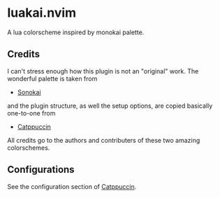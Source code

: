# luakai.nvim
 A lua colorscheme inspired by monokai palette.

## Credits
I can't stress enough how this plugin is not an "original" work. The wonderful palette is taken from
- [Sonokai](https://github.com/sainnhe/sonokai)

and the plugin structure, as well the setup options, are copied basically one-to-one from

- [Catppuccin](https://github.com/catppuccin/nvim)

All credits go to the authors and contributers of these two amazing colorschemes.

## Configurations
See the configuration section of [Catppuccin](https://github.com/catppuccin/nvim).
